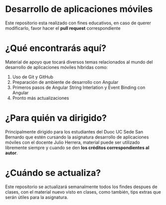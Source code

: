 #  Desarrollo de aplicaciones móviles 

Este repositorio esta realizado con fines educativos, en caso de querer modificarlo, favor hacer el **pull request** correspondiente

# ¿Qué encontrarás aquí?

Material de apoyo que tocará diversos temas relacionados al mundo del desarrollo de aplicaciones móviles híbridas como:

1. Uso de Git y GitHub
2. Preparación de ambiente de desarrollo con Angular
3. Primeros pasos de Angular String Interlation y Event Binding con Angular
4. Pronto más actualizaciones

# ¿Para quién va dirigido?
Principalmente dirigido para los estudiantes del Duoc UC Sede San Bernardo que estén cursando la asignatura desarrollo de aplicaciones móviles con el docente Julio Herrera, material puede ser utilizado libremente siempre y cuando se den **los créditos correspondientes al autor**.

# ¿Cuándo se actualiza?

Este repositorio se actualizará semanalmente todos los findes despues de clases, con el material nuevo visto en clases, como también, tips extras que serán útiles para la asignatura.
